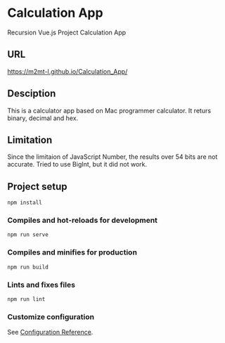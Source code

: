 # Calculation App
Recursion Vue.js Project Calculation App

## URL
https://m2mt-l.github.io/Calculation_App/

## Desciption
This is a calculator app based on Mac programmer calculator. It returs binary, decimal and hex.

## Limitation
Since the limitaion of JavaScript Number, the results over 54 bits are not accurate. Tried to use BigInt, but it did not work.

## Project setup
```
npm install
```

### Compiles and hot-reloads for development
```
npm run serve
```

### Compiles and minifies for production
```
npm run build
```

### Lints and fixes files
```
npm run lint
```

### Customize configuration
See [Configuration Reference](https://cli.vuejs.org/config/).
